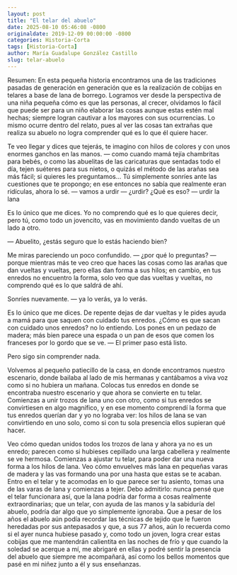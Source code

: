 ```yaml
---
layout: post
title: "El telar del abuelo"
date: 2025-08-10 05:46:08 -0800
originaldate: 2019-12-09 00:00:00 -0800
categories: Historia-Corta
tags: [Historia-Corta]
author: María Guadalupe González Castillo
slug: telar-abuelo
---
```


Resumen:
En esta pequeña historia encontramos una de las tradiciones pasadas de generación en generación que es la realización de cobijas en telares a base de lana de borrego. Logramos ver desde la perspectiva de una niña pequeña cómo es que las personas, al crecer, olvidamos lo fácil que puede ser para un niño elaborar las cosas aunque estas estén mal hechas; siempre logran cautivar a los mayores con sus ocurrencias. Lo mismo ocurre dentro del relato, pues al ver las cosas tan extrañas que realiza su abuelo no logra comprender qué es lo que él quiere hacer.

Te veo llegar y dices que tejerás, te imagino con hilos de colores y con unos enormes ganchos en las manos.
— como cuando mamá tejía chambritas para bebés, o como las abuelitas de las caricaturas que sentadas todo el día, tejen suéteres para sus nietos, o quizás el método de las arañas sea más fácil; si quieres les preguntamos…
Tú simplemente sonríes ante las cuestiones que te propongo; en ese entonces no sabía que realmente eran ridículas, ahora lo sé.
— vamos a urdir
— ¿urdir? ¿Qué es eso?
— urdir la lana

Es lo único que me dices. Yo no comprendo qué es lo que quieres decir, pero tú, como todo un jovencito, vas en movimiento dando vueltas de un lado a otro.

— Abuelito, ¿estás seguro que lo estás haciendo bien?

Me miras pareciendo un poco confundido.
— ¿por qué lo preguntas?
— porque mientras más te veo creo que haces las cosas como las arañas que dan vueltas y vueltas, pero ellas dan forma a sus hilos; en cambio, en tus enredos no encuentro la forma, solo veo que das vueltas y vueltas, no comprendo qué es lo que saldrá de ahí.

Sonríes nuevamente.
— ya lo verás, ya lo verás.

Es lo único que me dices. De repente dejas de dar vueltas y le pides ayuda a mamá para que saquen con cuidado tus enredos. ¿Cómo es que sacan con cuidado unos enredos? no lo entiendo.
Los pones en un pedazo de madera; más bien parece una espada o un pan de esos que comen los franceses por lo gordo que se ve.
— El primer paso está listo.

Pero sigo sin comprender nada.

Volvemos al pequeño patiecillo de la casa, en donde encontramos nuestro escenario, donde bailaba al lado de mis hermanas y cantábamos a viva voz como si no hubiera un mañana. Colocas tus enredos en donde se encontraba nuestro escenario y que ahora se convierte en tu telar. Comienzas a unir trozos de lana uno con otro, como si tus enredos se convirtiesen en algo magnífico, y en ese momento comprendí la forma que tus enredos querían dar y yo no lograba ver: los hilos de lana se van convirtiendo en uno solo, como si con tu sola presencia ellos supieran qué hacer.

Veo cómo quedan unidos todos los trozos de lana y ahora ya no es un enredo; parecen como si hubieses cepillado una larga cabellera y realmente se ve hermosa. Comienzas a ajustar tu telar, para poder dar una nueva forma a los hilos de lana. Veo cómo envuelves más lana en pequeñas varas de madera y las vas formando una por una hasta que estas se te acaban. Entro en el telar y te acomodas en lo que parece ser tu asiento, tomas una de las varas de lana y comienzas a tejer. Debo admitirlo: nunca pensé que el telar funcionara así, que la lana podría dar forma a cosas realmente extraordinarias; que un telar, con ayuda de las manos y la sabiduría del abuelo, podría dar algo que yo simplemente ignoraba. Que a pesar de los años el abuelo aún podía recordar las técnicas de tejido que le fueron heredadas por sus antepasados y que, a sus 77 años, aún lo recuerda como si el ayer nunca hubiese pasado y, como todo un joven, logra crear estas cobijas que me mantendrán calientita en las noches de frío y que cuando la soledad se acerque a mí, me abrigaré en ellas y podré sentir la presencia del abuelo que siempre me acompañará, así como los bellos momentos que pasé en mi niñez junto a él y sus enseñanzas.